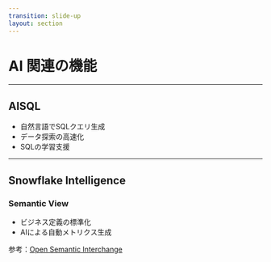 ```yaml
---
transition: slide-up
layout: section
---
```


# AI 関連の機能

---

## AISQL

- 自然言語でSQLクエリ生成
- データ探索の高速化
- SQLの学習支援

---

## Snowflake Intelligence

### Semantic View

- ビジネス定義の標準化
- AIによる自動メトリクス生成

<div v-click class="mt-4">
参考：<a href="https://www.snowflake.com/ja/blog/open-semantic-interchange-ai-standard/" target="_blank">Open Semantic Interchange</a>
</div>
